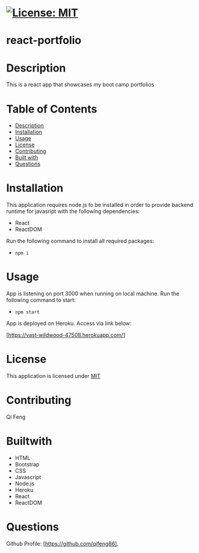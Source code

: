 # [![License: MIT](https://img.shields.io/badge/License-MIT-yellow.svg)](https://opensource.org/licenses/MIT)

# react-portfolio

# Description

This is a react app that showcases my boot camp portfolios

# Table of Contents
* [Description](#description)
* [Installation](#installation)
* [Usage](#usage)
* [License](#license)
* [Contributing](#contribute)
* [Built with](#Builtwith)
* [Questions](#questions)

# Installation

This application requires node.js to be installed in order to provide backend runtime for javasript with the following dependencies:

- React
- ReactDOM

Run the following command to install all required packages:

- `npm i`

# Usage

App is listening on port 3000 when running on local machine. Run the following command to start:

- `npm start`

App is deployed on Heroku. Access via link below:

[https://vast-wildwood-47508.herokuapp.com/]

# License

This application is licensed under [MIT](https://github.com/qifeng86/Employee-Directory/blob/main/LICENSE)

# Contributing

Qi Feng

# Builtwith
- HTML
- Bootstrap
- CSS
- Javascript
- Node.js
- Heroku
- React
- ReactDOM

  
# Questions

Github Profile: [https://github.com/qifeng86].
